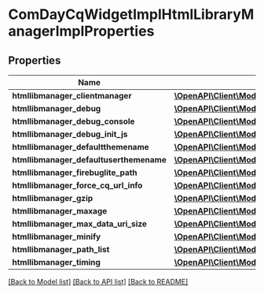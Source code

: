 # ComDayCqWidgetImplHtmlLibraryManagerImplProperties

## Properties
Name | Type | Description | Notes
------------ | ------------- | ------------- | -------------
**htmllibmanager_clientmanager** | [**\OpenAPI\Client\Model\ConfigNodePropertyString**](ConfigNodePropertyString.md) |  | [optional] 
**htmllibmanager_debug** | [**\OpenAPI\Client\Model\ConfigNodePropertyBoolean**](ConfigNodePropertyBoolean.md) |  | [optional] 
**htmllibmanager_debug_console** | [**\OpenAPI\Client\Model\ConfigNodePropertyBoolean**](ConfigNodePropertyBoolean.md) |  | [optional] 
**htmllibmanager_debug_init_js** | [**\OpenAPI\Client\Model\ConfigNodePropertyString**](ConfigNodePropertyString.md) |  | [optional] 
**htmllibmanager_defaultthemename** | [**\OpenAPI\Client\Model\ConfigNodePropertyString**](ConfigNodePropertyString.md) |  | [optional] 
**htmllibmanager_defaultuserthemename** | [**\OpenAPI\Client\Model\ConfigNodePropertyString**](ConfigNodePropertyString.md) |  | [optional] 
**htmllibmanager_firebuglite_path** | [**\OpenAPI\Client\Model\ConfigNodePropertyString**](ConfigNodePropertyString.md) |  | [optional] 
**htmllibmanager_force_cq_url_info** | [**\OpenAPI\Client\Model\ConfigNodePropertyBoolean**](ConfigNodePropertyBoolean.md) |  | [optional] 
**htmllibmanager_gzip** | [**\OpenAPI\Client\Model\ConfigNodePropertyBoolean**](ConfigNodePropertyBoolean.md) |  | [optional] 
**htmllibmanager_maxage** | [**\OpenAPI\Client\Model\ConfigNodePropertyInteger**](ConfigNodePropertyInteger.md) |  | [optional] 
**htmllibmanager_max_data_uri_size** | [**\OpenAPI\Client\Model\ConfigNodePropertyInteger**](ConfigNodePropertyInteger.md) |  | [optional] 
**htmllibmanager_minify** | [**\OpenAPI\Client\Model\ConfigNodePropertyBoolean**](ConfigNodePropertyBoolean.md) |  | [optional] 
**htmllibmanager_path_list** | [**\OpenAPI\Client\Model\ConfigNodePropertyArray**](ConfigNodePropertyArray.md) |  | [optional] 
**htmllibmanager_timing** | [**\OpenAPI\Client\Model\ConfigNodePropertyBoolean**](ConfigNodePropertyBoolean.md) |  | [optional] 

[[Back to Model list]](../README.md#documentation-for-models) [[Back to API list]](../README.md#documentation-for-api-endpoints) [[Back to README]](../README.md)


